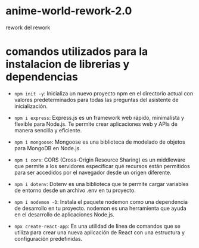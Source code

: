 # anime-world-rework-2.0

rework del rework

# comandos utilizados para la instalacion de librerias y dependencias

- `npm init -y`: Inicializa un nuevo proyecto npm en el directorio actual con valores predeterminados para todas las preguntas del asistente de inicialización.

- `npm i express`: Express.js es un framework web rápido, minimalista y flexible para Node.js. Te permite crear aplicaciones web y APIs de manera sencilla y eficiente.

- `npm i mongoose`: Mongoose es una biblioteca de modelado de objetos para MongoDB en Node.js.

- `npm i cors`: CORS (Cross-Origin Resource Sharing) es un middleware que permite a los servidores especificar qué recursos están permitidos para ser accedidos por el navegador desde un origen diferente.

- `npm i dotenv`: Dotenv es una biblioteca que te permite cargar variables de entorno desde un archivo .env en tu proyecto.

- `npm i nodemon -D`: Instala el paquete nodemon como una dependencia de desarrollo en tu proyecto. nodemon es una herramienta que ayuda en el desarrollo de aplicaciones Node.js.

- `npx create-react-app`: Es una utilidad de línea de comandos que se utiliza para crear una nueva aplicación de React con una estructura y configuración predefinidas.
